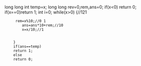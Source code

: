   long long int temp=x;
        long long  rev=0,rem,ans=0;
        if(x<0) return 0;
        if(x==0)return 1;
        int i=0;
        while(x>0)
        {//121
            
         rem=x%10;//0 1
            ans=ans*10+rem;//10
            x=x/10;//1
            

        }
        if(ans==temp)
        return 1;
        else
        return 0;
